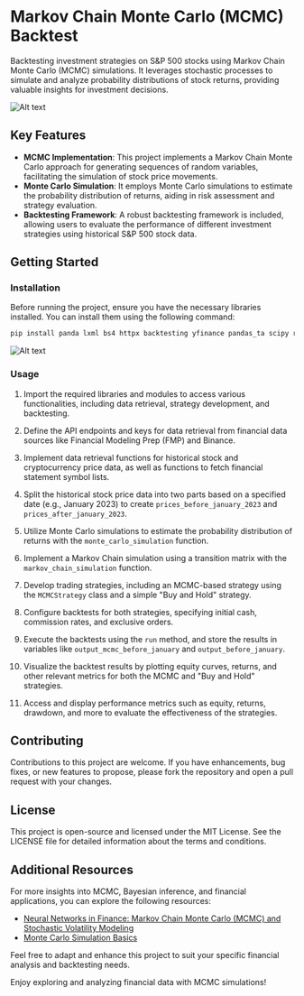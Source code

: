 # Markov Chain Monte Carlo (MCMC) Backtest

Backtesting investment strategies on S&P 500 stocks using Markov Chain Monte Carlo (MCMC) simulations.
It leverages stochastic processes to simulate and analyze probability distributions of stock returns, providing valuable insights for investment decisions.

![Alt text](graph.png)

## Key Features

- **MCMC Implementation**: This project implements a Markov Chain Monte Carlo approach for generating sequences of random variables, facilitating the simulation of stock price movements.
- **Monte Carlo Simulation**: It employs Monte Carlo simulations to estimate the probability distribution of returns, aiding in risk assessment and strategy evaluation.
- **Backtesting Framework**: A robust backtesting framework is included, allowing users to evaluate the performance of different investment strategies using historical S&P 500 stock data.

## Getting Started

### Installation

Before running the project, ensure you have the necessary libraries installed. You can install them using the following command:

```bash
pip install panda lxml bs4 httpx backtesting yfinance pandas_ta scipy rich TA-Lib
```

![Alt text](image.png)

### Usage

1. Import the required libraries and modules to access various functionalities, including data retrieval, strategy development, and backtesting.

2. Define the API endpoints and keys for data retrieval from financial data sources like Financial Modeling Prep (FMP) and Binance.

3. Implement data retrieval functions for historical stock and cryptocurrency price data, as well as functions to fetch financial statement symbol lists.

4. Split the historical stock price data into two parts based on a specified date (e.g., January 2023) to create `prices_before_january_2023` and `prices_after_january_2023`.

5. Utilize Monte Carlo simulations to estimate the probability distribution of returns with the `monte_carlo_simulation` function.

6. Implement a Markov Chain simulation using a transition matrix with the `markov_chain_simulation` function.

7. Develop trading strategies, including an MCMC-based strategy using the `MCMCStrategy` class and a simple "Buy and Hold" strategy.

8. Configure backtests for both strategies, specifying initial cash, commission rates, and exclusive orders.

9. Execute the backtests using the `run` method, and store the results in variables like `output_mcmc_before_january` and `output_before_january`.

10. Visualize the backtest results by plotting equity curves, returns, and other relevant metrics for both the MCMC and "Buy and Hold" strategies.

11. Access and display performance metrics such as equity, returns, drawdown, and more to evaluate the effectiveness of the strategies.

## Contributing

Contributions to this project are welcome. If you have enhancements, bug fixes, or new features to propose, please fork the repository and open a pull request with your changes.

## License

This project is open-source and licensed under the MIT License. See the LICENSE file for detailed information about the terms and conditions.

## Additional Resources

For more insights into MCMC, Bayesian inference, and financial applications, you can explore the following resources:

- [Neural Networks in Finance: Markov Chain Monte Carlo (MCMC) and Stochastic Volatility Modeling](https://medium.com/analytics-vidhya/neural-networks-in-finance-markov-chain-monte-carlo-mcmc-and-stochastic-volatility-modelling-3f4f148c3046)
- [Monte Carlo Simulation Basics](https://www.investopedia.com/articles/investing/112514/monte-carlo-simulation-basics.asp)

Feel free to adapt and enhance this project to suit your specific financial analysis and backtesting needs.

Enjoy exploring and analyzing financial data with MCMC simulations!
